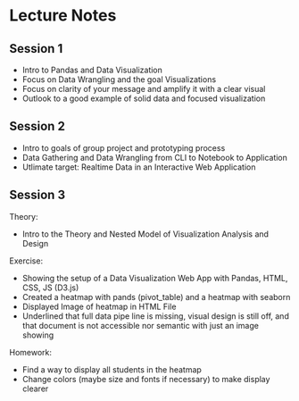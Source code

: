 # Lecture Notes

## Session 1

- Intro to Pandas and Data Visualization
- Focus on Data Wrangling and the goal Visualizations
- Focus on clarity of your message and amplify it with a clear visual
- Outlook to a good example of solid data and focused visualization


## Session 2

- Intro to goals of group project and prototyping process
- Data Gathering and Data Wrangling from CLI to Notebook to Application
- Utlimate target: Realtime Data in an Interactive Web Application


## Session 3

Theory:
- Intro to the Theory and Nested Model of Visualization Analysis and Design

Exercise:
- Showing the setup of a Data Visualization Web App with Pandas, HTML, CSS, JS (D3.js)
- Created a heatmap with pands (pivot_table) and a heatmap with seaborn
- Displayed Image of heatmap in HTML File
- Underlined that full data pipe line is missing, visual design is still off, and that document is not accessible nor semantic with just an image showing

Homework:
- Find a way to display all students in the heatmap
- Change colors (maybe size and fonts if necessary) to make display clearer



